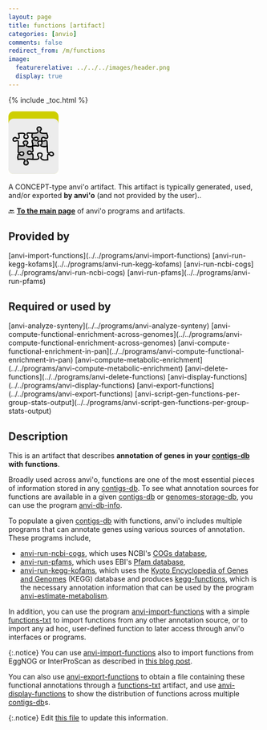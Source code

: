 ```yaml
---
layout: page
title: functions [artifact]
categories: [anvio]
comments: false
redirect_from: /m/functions
image:
  featurerelative: ../../../images/header.png
  display: true
---
```



{% include _toc.html %}


<img src="../../images/icons/CONCEPT.png" alt="CONCEPT" style="width:100px; border:none" />

A CONCEPT-type anvi'o artifact. This artifact is typically generated, used, and/or exported **by anvi'o** (and not provided by the user)..

🔙 **[To the main page](../../)** of anvi'o programs and artifacts.

## Provided by


<p style="text-align: left" markdown="1"><span class="artifact-p">[anvi-import-functions](../../programs/anvi-import-functions)</span> <span class="artifact-p">[anvi-run-kegg-kofams](../../programs/anvi-run-kegg-kofams)</span> <span class="artifact-p">[anvi-run-ncbi-cogs](../../programs/anvi-run-ncbi-cogs)</span> <span class="artifact-p">[anvi-run-pfams](../../programs/anvi-run-pfams)</span></p>


## Required or used by


<p style="text-align: left" markdown="1"><span class="artifact-r">[anvi-analyze-synteny](../../programs/anvi-analyze-synteny)</span> <span class="artifact-r">[anvi-compute-functional-enrichment-across-genomes](../../programs/anvi-compute-functional-enrichment-across-genomes)</span> <span class="artifact-r">[anvi-compute-functional-enrichment-in-pan](../../programs/anvi-compute-functional-enrichment-in-pan)</span> <span class="artifact-r">[anvi-compute-metabolic-enrichment](../../programs/anvi-compute-metabolic-enrichment)</span> <span class="artifact-r">[anvi-delete-functions](../../programs/anvi-delete-functions)</span> <span class="artifact-r">[anvi-display-functions](../../programs/anvi-display-functions)</span> <span class="artifact-r">[anvi-export-functions](../../programs/anvi-export-functions)</span> <span class="artifact-r">[anvi-script-gen-functions-per-group-stats-output](../../programs/anvi-script-gen-functions-per-group-stats-output)</span></p>


## Description

This is an artifact that describes **annotation of genes in your <span class="artifact-n">[contigs-db](/software/anvio/help/main/artifacts/contigs-db)</span> with functions**.

Broadly used across anvi'o, functions are one of the most essential pieces of information stored in any <span class="artifact-n">[contigs-db](/software/anvio/help/main/artifacts/contigs-db)</span>. To see what annotation sources for functions are available in a given <span class="artifact-n">[contigs-db](/software/anvio/help/main/artifacts/contigs-db)</span> or <span class="artifact-n">[genomes-storage-db](/software/anvio/help/main/artifacts/genomes-storage-db)</span>, you can use the program <span class="artifact-n">[anvi-db-info](/software/anvio/help/main/programs/anvi-db-info)</span>.

To populate a given <span class="artifact-n">[contigs-db](/software/anvio/help/main/artifacts/contigs-db)</span> with functions, anvi'o includes multiple programs that can annotate genes using various sources of annotation. These programs include,

* <span class="artifact-n">[anvi-run-ncbi-cogs](/software/anvio/help/main/programs/anvi-run-ncbi-cogs)</span>, which uses NCBI's [COGs database](https://www.ncbi.nlm.nih.gov/pmc/articles/PMC102395/),
* <span class="artifact-n">[anvi-run-pfams](/software/anvio/help/main/programs/anvi-run-pfams)</span>, which uses EBI's [Pfam database](https://pfam.xfam.org/),
* <span class="artifact-n">[anvi-run-kegg-kofams](/software/anvio/help/main/programs/anvi-run-kegg-kofams)</span>, which uses the [Kyoto Encyclopedia of Genes and Genomes](https://www.genome.jp/kegg/) (KEGG) database and produces <span class="artifact-n">[kegg-functions](/software/anvio/help/main/artifacts/kegg-functions)</span>, which is the necessary annotation information that can be used by the program <span class="artifact-n">[anvi-estimate-metabolism](/software/anvio/help/main/programs/anvi-estimate-metabolism)</span>.

In addition, you can use the program <span class="artifact-n">[anvi-import-functions](/software/anvio/help/main/programs/anvi-import-functions)</span> with a simple <span class="artifact-n">[functions-txt](/software/anvio/help/main/artifacts/functions-txt)</span> to import functions from any other annotation source, or to import any ad hoc, user-defined function to later access through anvi'o interfaces or programs.

{:.notice}
You can use <span class="artifact-n">[anvi-import-functions](/software/anvio/help/main/programs/anvi-import-functions)</span> also to import functions from EggNOG or InterProScan as described in [this blog post](http://merenlab.org/2016/06/18/importing-functions/).

You can also use <span class="artifact-n">[anvi-export-functions](/software/anvio/help/main/programs/anvi-export-functions)</span> to obtain a file containing these functional annotations through a <span class="artifact-n">[functions-txt](/software/anvio/help/main/artifacts/functions-txt)</span> artifact, and use <span class="artifact-n">[anvi-display-functions](/software/anvio/help/main/programs/anvi-display-functions)</span> to show the distribution of functions across multiple <span class="artifact-n">[contigs-db](/software/anvio/help/main/artifacts/contigs-db)</span>s.


{:.notice}
Edit [this file](https://github.com/merenlab/anvio/tree/master/anvio/docs/artifacts/functions.md) to update this information.

